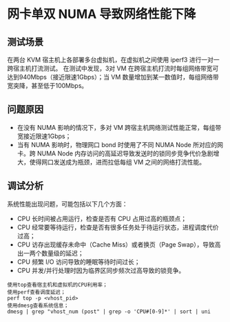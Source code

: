 # 网卡单双 NUMA 导致网络性能下降  
## 测试场景  
在两台 KVM 宿主机上各部署多台虚拟机，在虚拟机之间使用 iperf3 进行一对一跨宿主机打流测试。
在测试中发现，3对 VM 在跨宿主机打流时每组网络带宽可达到940Mbps（接近限速1Gbps）；当 VM 数量增加到某一数值时，每组网络带宽突降，甚至低于100Mbps。　　 
## 问题原因
- 在没有 NUMA 影响的情况下，多对 VM 跨宿主机网络测试性能正常，每组带宽接近限速1Gbps；  
- 当有 NUMA 影响时，物理网口 bond 时使用了不同 NUMA Node 所对应的网卡。跨 NUMA Node 内存访问的高延迟导致发送时的锁同步竞争代价急剧增大，使得网口发送成为瓶颈，进而拉低每组 VM 之间的网络打流性能。
## 调试分析
系统性能出现问题，可能包括以下几个方面：
- CPU 长时间被占用运行，检查是否有 CPU 占用过高的瓶颈点；
- CPU 经常要等待运行，检查是否有很多任务处于待运行状态，进程调度代价过高；
- CPU 访存出现缓存未命中（Cache Miss）或者换页（Page Swap），导致高出一两个数量级的延迟；
- CPU 频繁 I/O 访问导致的睡眠等待时间过长；
- CPU 并发/并行处理时因为临界区同步频次过高导致的锁竞争。
```
使用top查看宿主机和虚拟机的CPU利用率；
使用perf查看调度延迟；
perf top -p <vhost_pid>
使用dmesg查看系统信息；
dmesg | grep "vhost_num (post" | grep -o 'CPU#[0-9]*' | sort | uni
```
　
